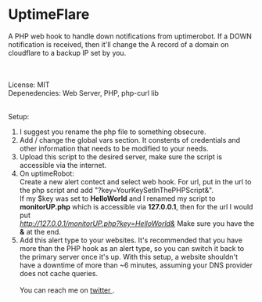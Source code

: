 UptimeFlare
==============

A PHP web hook to handle down notifications from uptimerobot. If a DOWN notification is received, then it'll change the A record of a domain on cloudflare to a backup IP set by you.

<br><br>
License: MIT<br>
Depenedencies: Web Server, PHP, php-curl lib
<br><br>

Setup:
1. I suggest you rename the php file to something obsecure. <br>
2. Add / change the global vars section. It constents of credentials and other information that needs to be modified to your needs.  <br>
3. Upload this script to the desired server, make sure the script is accessible via the internet. <br>
4. On uptimeRobot: <br>
	Create a new alert contect and select web hook. For url, put in the url to the php script and add "?key=YourKeySetInThePHPScript&".  <br>
	If my $key was set to <b>HelloWorld</b> and I renamed my script to <b>monitorUP.php</b> which is accessible via <b>127.0.0.1</b>, then for the url I would put <br>
	<i>http://127.0.0.1/monitorUP.php?key=HelloWorld&</i> Make sure you have the <b>&</b> at the end.  <br>
5. Add this alert type to your websites. It's recommended that you have more than the PHP hook as an alert type, so you can switch it back to the primary server once it's up. With this setup, a website shouldn't have a downtime of more than ~6 minutes, assuming your DNS provider does not cache queries.
<br><br>
You can reach me on <a href="http://twitter.com/blackdotsh/"> twitter </a>.

